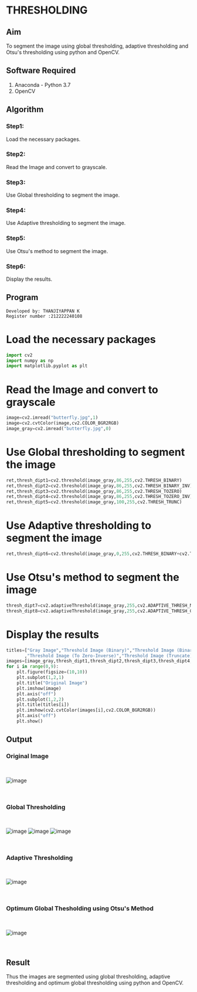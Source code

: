 # THRESHOLDING
## Aim
To segment the image using global thresholding, adaptive thresholding and Otsu's thresholding using python and OpenCV.

## Software Required
1. Anaconda - Python 3.7
2. OpenCV

## Algorithm

### Step1:
Load the necessary packages.
<br>

### Step2:
Read the Image and convert to grayscale.
<br>

### Step3:
Use Global thresholding to segment the image.
<br>

### Step4:
Use Adaptive thresholding to segment the image.
<br>

### Step5:
Use Otsu's method to segment the image.
<br>

### Step6:
Display the results.
<br>

## Program
```
Developed by: THANJIYAPPAN K
Register number :212222240108
```
# Load the necessary packages
```python
import cv2
import numpy as np
import matplotlib.pyplot as plt
```




# Read the Image and convert to grayscale
```python
image=cv2.imread("butterfly.jpg",1)
image=cv2.cvtColor(image,cv2.COLOR_BGR2RGB)
image_gray=cv2.imread("butterfly.jpg",0)
```



# Use Global thresholding to segment the image
```python
ret,thresh_dipt1=cv2.threshold(image_gray,86,255,cv2.THRESH_BINARY)
ret,thresh_dipt2=cv2.threshold(image_gray,86,255,cv2.THRESH_BINARY_INV)
ret,thresh_dipt3=cv2.threshold(image_gray,86,255,cv2.THRESH_TOZERO)
ret,thresh_dipt4=cv2.threshold(image_gray,86,255,cv2.THRESH_TOZERO_INV)
ret,thresh_dipt5=cv2.threshold(image_gray,100,255,cv2.THRESH_TRUNC)
```



# Use Adaptive thresholding to segment the image
```python
ret,thresh_dipt6=cv2.threshold(image_gray,0,255,cv2.THRESH_BINARY+cv2.THRESH_OTSU)
```



# Use Otsu's method to segment the image 
```python
thresh_dipt7=cv2.adaptiveThreshold(image_gray,255,cv2.ADAPTIVE_THRESH_MEAN_C,cv2.THRESH_BINARY,11,2)
thresh_dipt8=cv2.adaptiveThreshold(image_gray,255,cv2.ADAPTIVE_THRESH_GAUSSIAN_C,cv2.THRESH_BINARY,11,2)
```



# Display the results
```python
titles=["Gray Image","Threshold Image (Binary)","Threshold Image (Binary Inverse)","Threshold Image (To Zero)"
       ,"Threshold Image (To Zero-Inverse)","Threshold Image (Truncate)","Otsu","Adaptive Threshold (Mean)","Adaptive Threshold (Gaussian)"]
images=[image_gray,thresh_dipt1,thresh_dipt2,thresh_dipt3,thresh_dipt4,thresh_dipt5,thresh_dipt6,thresh_dipt7,thresh_dipt8]
for i in range(0,9):
    plt.figure(figsize=(10,10))
    plt.subplot(1,2,1)
    plt.title("Original Image")
    plt.imshow(image)
    plt.axis("off")
    plt.subplot(1,2,2)
    plt.title(titles[i])
    plt.imshow(cv2.cvtColor(images[i],cv2.COLOR_BGR2RGB))
    plt.axis("off")
    plt.show()
```




## Output

### Original Image
<br>

![image](https://github.com/Ragu-123/THRESHOLDING-/assets/113915622/b61f4000-5d35-44ec-add4-e3aaf14eef04)


<br>


### Global Thresholding
<br>

![image](https://github.com/Ragu-123/THRESHOLDING-/assets/113915622/55f3ad69-b0f0-41ec-8ce7-bb75ab367a1a)
![image](https://github.com/Ragu-123/THRESHOLDING-/assets/113915622/d55314f5-1a54-445d-af36-6d0b6b06365e)
![image](https://github.com/Ragu-123/THRESHOLDING-/assets/113915622/15a27993-da7b-4f8a-a6c0-267a589677f5)






<br>


### Adaptive Thresholding
<br>

![image](https://github.com/Ragu-123/THRESHOLDING-/assets/113915622/1b9b54f6-4154-47bb-9a08-8ff1e85ecb7f)



<br>


### Optimum Global Thesholding using Otsu's Method
<br>

![image](https://github.com/Ragu-123/THRESHOLDING-/assets/113915622/49e21f42-40e1-4138-9e1e-d4bea412f351)



<br>



## Result
Thus the images are segmented using global thresholding, adaptive thresholding and optimum global thresholding using python and OpenCV.
